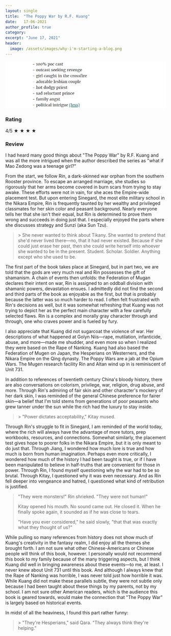 ```yaml
---
layout: single
title:  "The Poppy War by R.F. Kuang"
date:   17-06-2021
author_profile: true
category:
excerpt: "June 17, 2021"
header:
  image: /assets/images/why-i'm-starting-a-blog.png
---
```

<p> </p>

<img src="/assets/images/jfg.png" alt="Jade Fire Gold">

<h3> Rating </h3>
<p> 4/5 &#9733; &#9733; &#9733; &#9733; </p>

<h3> Review </h3>
<p> I had heard many good things about "The Poppy War" by R.F. Kuang and was all the more intrigued when the author described the series as "what if Mao Zedong was a teenage girl?"</p>
    
<p> From the start, we follow Rin, a dark-skinned war orphan from the southern Rooster province. To escape an arranged marriage, she studies so rigorously that her arms become covered in burn scars from trying to stay awake. These efforts were not in vain, for she aces the Empire-wide placement test. But upon entering Sinegard, the most elite military school in the Nikara Empire, Rin is frequently taunted by her wealthy and privileged classmates for her skin color and peasant background. Nearly everyone tells her that she isn't their equal, but Rin is determined to prove them wrong and succeeds in doing just that. I especially enjoyed the parts where she discusses strategy and Sunzi (aka Sun Tzu).</p>

<blockquote> > She never wanted to think about Tikany. She wanted to pretend that she'd never lived there—no, that it had never existed. Because if she could just erase her past, then she could write herself into whoever she wanted to be in the present. Student. Scholar. Soldier. Anything except who she used to be.</blockquote>

<p> The first part of the book takes place at Sinegard, but in part two, we are told that the gods are very much real and Rin possesses the gift of shamanism. A chain of events then unfolds: the Federation of Mugan declares their intent on war, Rin is assigned to an oddball division with shamanic powers, devastation ensues. I admittedly did not find the second and third parts of the book as enjoyable as the first, but that is probably because the latter was so much harder to read. I often felt frustrated with Rin's decisions as well, but it was somewhat refreshing that Kuang was not trying to depict her as the perfect main character with a few carefully selected flaws. Rin is  a complex and morally gray character through and through, one who craves power and is fueled by fury.</p>

<p> I also appreciate that Kuang did not sugarcoat the violence of war. Her descriptions of what happened at Golyn Niis—rape, mutilation, infanticide, abuse, and more—made me shudder, and even more so when I realized they were based on the Rape of Nanking. Kuang had also based the Federation of Mugen on Japan, the Hesperians on Westerners, and the Nikara Empire on the Qing dynasty. The Poppy Wars are a jab at the Opium Wars. The Mugen research facility Rin and Altan wind up in is reminiscent of Unit 731.</p>

<p> In addition to references of twentieth century China's bloody history, there are also conversations on colorism, privilege, war, religion, drug abuse, and more. Through Rin's admiring of fair skin and other character's mockery of her dark skin, I was reminded of the general Chinese preference for fairer skin—a belief that I'm told stems from generations of poor peasants who grew tanner under the sun while the rich had the luxury to stay inside.</p>
<blockquote> > "Power dictates acceptability," Kitay mused.</blockquote>

<p>Through Rin's struggle to fit in Sinegard, I am reminded of the world today, where the rich will always have the advantage of more tutors, prep workbooks, resources, and connections. Somewhat similarly, the placement test gives hope to poorer folks in the Nikara Empire, but it is only meant to do just that. Through Jiang, I wondered how much lore is true and how much is born from human imagination. Perhaps even more critically, I wondered how much of the history I had been taught is true, or if I have been manipulated to believe in half-truths that are convenient for those in power. Through Rin, I found myself questioning why the war had to be so brutal. Through Kitay, I questioned why it was even necessary. And as Rin fell deeper into vengeance and hatred, I questioned what kind of retribution is justified.</p>

<blockquote>
    <p>"They were monsters!" Rin shrieked. "They were not human!"</p>
    <p> Kitay opened his mouth. No sound came out. He closed it. When he finally spoke again, it sounded as if he was close to tears.</p>
    <p> "Have you ever considered," he said slowly, "that that was exactly what they thought of us?"</p>
</blockquote>

<p> While pulling so many references from history does not show much of Kuang's creativity in the fantasy realm, I did enjoy all the themes she brought forth. I am not sure what other Chinese-Americans or Chinese people will think of this book, however. I personally would not recommend this book to my family because of the many triggering aspects, but I think Kuang did well in bringing awareness about these events—to me, at least. I never knew about Unit 731 until this book. And although I always knew that the Rape of Nanking was horrible, I was never told just how horrible it was. While Kuang did not make these parallels subtle, they were not subtle only because I had been taught about these things by my parents, not by my school. I am not sure other American readers, which is the audience this book is geared towards, would make the connection that "The Poppy War" is largely based on historical events.</p>

<p> In midst of all the heaviness, I found this part rather funny: </p>
<blockquote> > "They're Hesperians," said Qara. "They always think they're helping."</blockquote>